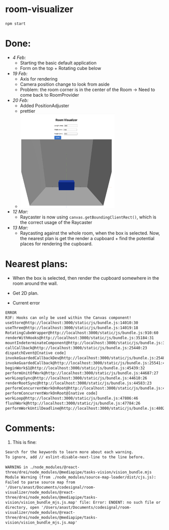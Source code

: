 # room-visualizer

`npm start`

# Done:

- _4 Feb:_
  - Starting the basic default application
  - Form on the top + Rotating cube below
- _19 Feb:_
  - Axis for rendering
  - Camera position change to look from aside
  - Problem: the room corner is in the center of the Room -> Need to come back to RoomProvider
- _20 Feb:_
  - Added PositionAdjuster
  - prettier
  - <img src="./img_progress/2025-02-20.png" alt="Alt text" width="300" height="300">
- _12 Mar:_
  - Raycaster is now using `canvas.getBoundingClientRect()`, which is the correct usage of the Raycaster
- _13 Mar:_
  - Raycasting against the whole room, when the box is selected. Now, the nearest plan is get the render a cupboard + find the potential places for rendering the cupboard.



# Nearest plans:

- When the box is selected, then render the cupboard somewhere in the room around the wall.

- Get 2D plan.


- Current error
```
ERROR
R3F: Hooks can only be used within the Canvas component!
useStore@http://localhost:3000/static/js/bundle.js:14010:30
useThree@http://localhost:3000/static/js/bundle.js:14019:18
RotatingCubeWrapper@http://localhost:3000/static/js/bundle.js:910:60
renderWithHooks@http://localhost:3000/static/js/bundle.js:35184:31
mountIndeterminateComponent@http://localhost:3000/static/js/bundle.js:39155:32
callCallback@http://localhost:3000/static/js/bundle.js:25440:23
dispatchEvent@[native code]
invokeGuardedCallbackDev@http://localhost:3000/static/js/bundle.js:25484:33
invokeGuardedCallback@http://localhost:3000/static/js/bundle.js:25541:40
beginWork$1@http://localhost:3000/static/js/bundle.js:45439:32
performUnitOfWork@http://localhost:3000/static/js/bundle.js:44687:27
workLoopSync@http://localhost:3000/static/js/bundle.js:44610:26
renderRootSync@http://localhost:3000/static/js/bundle.js:44583:23
performConcurrentWorkOnRoot@http://localhost:3000/static/js/bundle.js:43978:92
performConcurrentWorkOnRoot@[native code]
workLoop@http://localhost:3000/static/js/bundle.js:47806:46
flushWork@http://localhost:3000/static/js/bundle.js:47784:26
performWorkUntilDeadline@http://localhost:3000/static/js/bundle.js:48021:46
```


# Comments:

1. This is fine:

```
Search for the keywords to learn more about each warning.
To ignore, add // eslint-disable-next-line to the line before.

WARNING in ./node_modules/@react-three/drei/node_modules/@mediapipe/tasks-vision/vision_bundle.mjs
Module Warning (from ./node_modules/source-map-loader/dist/cjs.js):
Failed to parse source map from '/Users/anast/Documents/codesignal/room-visualizer/node_modules/@react-three/drei/node_modules/@mediapipe/tasks-vision/vision_bundle_mjs.js.map' file: Error: ENOENT: no such file or directory, open '/Users/anast/Documents/codesignal/room-visualizer/node_modules/@react-three/drei/node_modules/@mediapipe/tasks-vision/vision_bundle_mjs.js.map'
```
